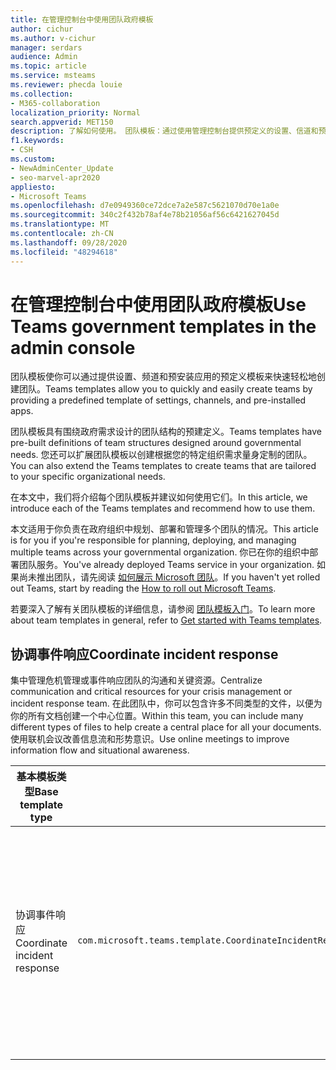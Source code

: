 ```yaml
---
title: 在管理控制台中使用团队政府模板
author: cichur
ms.author: v-cichur
manager: serdars
audience: Admin
ms.topic: article
ms.service: msteams
ms.reviewer: phecda louie
ms.collection:
- M365-collaboration
localization_priority: Normal
search.appverid: MET150
description: 了解如何使用。 团队模板：通过使用管理控制台提供预定义的设置、信道和预安装应用来创建为政府需求设计的团队结构。
f1.keywords:
- CSH
ms.custom:
- NewAdminCenter_Update
- seo-marvel-apr2020
appliesto:
- Microsoft Teams
ms.openlocfilehash: d7e0949360ce72dce7a2e587c5621070d70e1a0e
ms.sourcegitcommit: 340c2f432b78af4e78b21056af56c6421627045d
ms.translationtype: MT
ms.contentlocale: zh-CN
ms.lasthandoff: 09/28/2020
ms.locfileid: "48294618"
---
```

# <a name="use-teams-government-templates-in-the-admin-console"></a><span data-ttu-id="f3836-104">在管理控制台中使用团队政府模板</span><span class="sxs-lookup"><span data-stu-id="f3836-104">Use Teams government templates in the admin console</span></span>

<span data-ttu-id="f3836-105">团队模板使你可以通过提供设置、频道和预安装应用的预定义模板来快速轻松地创建团队。</span><span class="sxs-lookup"><span data-stu-id="f3836-105">Teams templates allow you to quickly and easily create teams by providing a predefined template of settings, channels, and pre-installed apps.</span></span>

<span data-ttu-id="f3836-106">团队模板具有围绕政府需求设计的团队结构的预建定义。</span><span class="sxs-lookup"><span data-stu-id="f3836-106">Teams templates have pre-built definitions of team structures designed around governmental needs.</span></span> <span data-ttu-id="f3836-107">您还可以扩展团队模板以创建根据您的特定组织需求量身定制的团队。</span><span class="sxs-lookup"><span data-stu-id="f3836-107">You can also extend the Teams templates to create teams that are tailored to your specific organizational needs.</span></span>

<span data-ttu-id="f3836-108">在本文中，我们将介绍每个团队模板并建议如何使用它们。</span><span class="sxs-lookup"><span data-stu-id="f3836-108">In this article, we introduce each of the Teams templates and recommend how to use them.</span></span>

<span data-ttu-id="f3836-109">本文适用于你负责在政府组织中规划、部署和管理多个团队的情况。</span><span class="sxs-lookup"><span data-stu-id="f3836-109">This article is for you if you're responsible for planning, deploying, and managing multiple teams across your governmental organization.</span></span> <span data-ttu-id="f3836-110">你已在你的组织中部署团队服务。</span><span class="sxs-lookup"><span data-stu-id="f3836-110">You've already deployed Teams service in your organization.</span></span> <span data-ttu-id="f3836-111">如果尚未推出团队，请先阅读 [如何展示 Microsoft 团队](How-to-roll-out-teams.md)。</span><span class="sxs-lookup"><span data-stu-id="f3836-111">If you haven't yet rolled out Teams, start by reading the [How to roll out Microsoft Teams](How-to-roll-out-teams.md).</span></span>

<span data-ttu-id="f3836-112">若要深入了解有关团队模板的详细信息，请参阅 [团队模板入门](get-started-with-teams-templates-in-the-admin-console.md)。</span><span class="sxs-lookup"><span data-stu-id="f3836-112">To learn more about team templates in general, refer to [Get started with Teams templates](get-started-with-teams-templates-in-the-admin-console.md).</span></span>

## <a name="coordinate-incident-response"></a><span data-ttu-id="f3836-113">协调事件响应</span><span class="sxs-lookup"><span data-stu-id="f3836-113">Coordinate incident response</span></span>

<span data-ttu-id="f3836-114">集中管理危机管理或事件响应团队的沟通和关键资源。</span><span class="sxs-lookup"><span data-stu-id="f3836-114">Centralize communication and critical resources for your crisis management or incident response team.</span></span> <span data-ttu-id="f3836-115">在此团队中，你可以包含许多不同类型的文件，以便为你的所有文档创建一个中心位置。</span><span class="sxs-lookup"><span data-stu-id="f3836-115">Within this team, you can include many different types of files to help create a central place for all your documents.</span></span> <span data-ttu-id="f3836-116">使用联机会议改善信息流和形势意识。</span><span class="sxs-lookup"><span data-stu-id="f3836-116">Use online meetings to improve information flow and situational awareness.</span></span>

| <span data-ttu-id="f3836-117">基本模板类型</span><span class="sxs-lookup"><span data-stu-id="f3836-117">Base template type</span></span> | | <span data-ttu-id="f3836-118">此基本模板附带的属性</span><span class="sxs-lookup"><span data-stu-id="f3836-118">Properties that come with this base template</span></span> |
| ------------------|-- |----------------------------------------------------- |
|<span data-ttu-id="f3836-119">协调事件响应</span><span class="sxs-lookup"><span data-stu-id="f3836-119">Coordinate incident response</span></span>|`com.microsoft.teams.template.CoordinateIncidentResponse` |<span data-ttu-id="f3836-120">信道</span><span class="sxs-lookup"><span data-stu-id="f3836-120">Channels:</span></span> <ul><li><span data-ttu-id="f3836-121">常规</span><span class="sxs-lookup"><span data-stu-id="f3836-121">General</span></span><li><span data-ttu-id="f3836-122">宣告</span><span class="sxs-lookup"><span data-stu-id="f3836-122">Announcements</span></span></li><li><span data-ttu-id="f3836-123">后勤工作</span><span class="sxs-lookup"><span data-stu-id="f3836-123">Logistics</span></span></li><li><span data-ttu-id="f3836-124">规划</span><span class="sxs-lookup"><span data-stu-id="f3836-124">Planning</span></span></li><li><span data-ttu-id="f3836-125">恢复</span><span class="sxs-lookup"><span data-stu-id="f3836-125">Recovery</span></span></li><li><span data-ttu-id="f3836-126">急需</span><span class="sxs-lookup"><span data-stu-id="f3836-126">Urgent</span></span></li></ul> <span data-ttu-id="f3836-127">识别</span><span class="sxs-lookup"><span data-stu-id="f3836-127">Apps:</span></span> <ul><li><span data-ttu-id="f3836-128">源自</span><span class="sxs-lookup"><span data-stu-id="f3836-128">Wiki</span></span></li><li><span data-ttu-id="f3836-129">Excel</span><span class="sxs-lookup"><span data-stu-id="f3836-129">Excel</span></span></li><li><span data-ttu-id="f3836-130">OneNote</span><span class="sxs-lookup"><span data-stu-id="f3836-130">OneNote</span></span></li><li><span data-ttu-id="f3836-131">SharePoint</span><span class="sxs-lookup"><span data-stu-id="f3836-131">SharePoint</span></span></li><li><span data-ttu-id="f3836-132">Planner</span><span class="sxs-lookup"><span data-stu-id="f3836-132">Planner</span></span></li></ul>|
||||